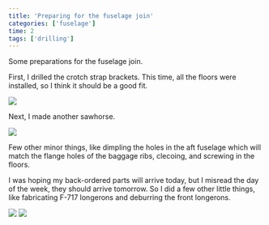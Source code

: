 ```yaml
---
title: 'Preparing for the fuselage join'
categories: ['fuselage']
time: 2
tags: ['drilling']
---
```


Some preparations for the fuselage join.

<!-- more -->

First, I drilled the crotch strap brackets. This time, all the floors were installed, so I think it should be a good fit.

![](0-strap-brackets-holes.jpeg)

Next, I made another sawhorse.

![](1-sawhorse.jpeg)

Few other minor things, like dimpling the holes in the aft fuselage which will match the flange holes of the baggage ribs, clecoing, and screwing in the floors. 

I was hoping my back-ordered parts will arrive today, but I misread the day of the week, they should arrive tomorrow. So I did a few other little things, like fabricating F-717 longerons and deburring the front longerons.

![](2-f717-longerons.jpeg)
![](3-front-longerons.jpeg)